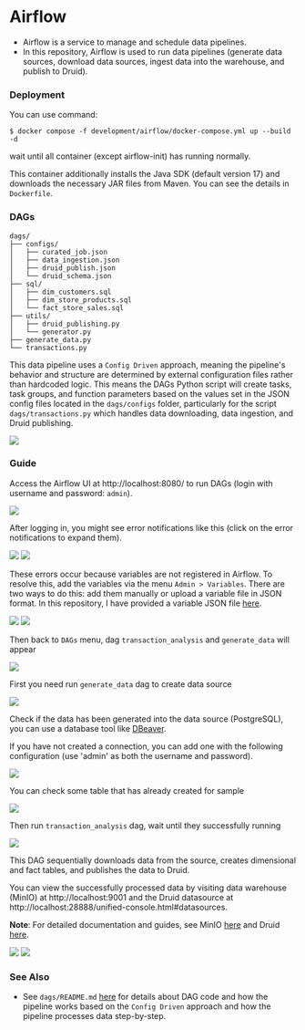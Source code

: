 # Airflow

- Airflow is a service to manage and schedule data pipelines.
- In this repository, Airflow is used to run data pipelines (generate data sources, download data sources, ingest data into the warehouse, and publish to Druid).

### Deployment

You can use command:

```shell
$ docker compose -f development/airflow/docker-compose.yml up --build -d
```

wait until all container (except airflow-init) has running normally.

This container additionally installs the Java SDK (default version 17) and downloads the necessary JAR files from Maven. You can see the details in ```Dockerfile```.

### DAGs
```shell
dags/
├── configs/
│   ├── curated_job.json
│   ├── data_ingestion.json
│   ├── druid_publish.json
│   └── druid_schema.json
├── sql/
│   ├── dim_customers.sql
│   ├── dim_store_products.sql
│   └── fact_store_sales.sql
├── utils/
│   ├── druid_publishing.py
│   └── generator.py
├── generate_data.py
└── transactions.py
```

This data pipeline uses a ```Config Driven``` approach, meaning the pipeline's behavior and structure are determined by external configuration files rather than hardcoded logic. This means the DAGs Python script will create tasks, task groups, and function parameters based on the values set in the JSON config files located in the ```dags/configs``` folder, particularly for the script ```dags/transactions.py``` which handles data downloading, data ingestion, and Druid publishing.

![](../../imgs/airflow_config_code.png)

### Guide

Access the Airflow UI at http://localhost:8080/ to run DAGs (login with username and password: ```admin```).

![](../../imgs/airflow_doc_login.png)

After logging in, you might see error notifications like this (click on the error notifications to expand them).

![](../../imgs/airflow_doc_error.png)
![](../../imgs/airflow_doc_error_2.png)

These errors occur because variables are not registered in Airflow. To resolve this, add the variables via the menu ```Admin > Variables```. There are two ways to do this: add them manually or upload a variable file in JSON format. In this repository, I have provided a variable JSON file [here](../../config/variables.json).

![](../../imgs/airflow_doc_var.png)
![](../../imgs/airflow_doc_var_2.png)

Then back to ```DAGs``` menu, dag ```transaction_analysis``` and ```generate_data``` will appear

![](../../imgs/airflow_doc_dags.png)

First you need run ```generate_data``` dag to create data source

![](../../imgs/airflow_doc_gendata.png)

Check if the data has been generated into the data source (PostgreSQL), you can use a database tool like [DBeaver](https://dbeaver.io/download/).

If you have not created a connection, you can add one with the following configuration (use 'admin' as both the username and password).

![](../../imgs/postgresql_doc_con.png)

You can check some table that has already created for sample

![](../../imgs/postgresql_doc_table.png)

Then run ```transaction_analysis``` dag, wait until they successfully running

![](../../imgs/airflow_doc_transaction.png)

This DAG sequentially downloads data from the source, creates dimensional and fact tables, and publishes the data to Druid.

You can view the successfully processed data by visiting data warehouse (MinIO) at http://localhost:9001 and the Druid datasource at http://localhost:28888/unified-console.html#datasources.

**Note**: For detailed documentation and guides, see MinIO [here](../../development/minio/README.md) and Druid [here](../../development/druid/README.md).

![](../../imgs/airflow_doc_minio.png)
![](../../imgs/airflow_doc_druid.png)

### See Also

- See ```dags/README.md``` [here](dags/README.md) for details about DAG code and how the pipeline works based on the ```Config Driven``` approach  and how the pipeline processes data step-by-step.